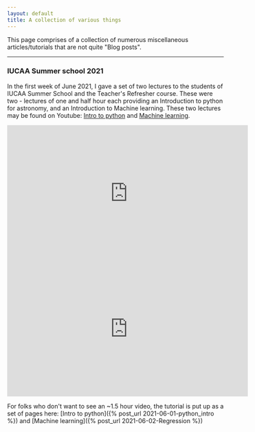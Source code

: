 ```yaml
---
layout: default
title: A collection of various things
---
```


This page comprises of a collection of numerous miscellaneous articles/tutorials that are not quite "Blog posts". 

* * *

### IUCAA Summer school 2021

In the first week of June 2021, I gave a set of two lectures to the students of IUCAA Summer School and the Teacher's Refresher course. These were two - lectures of one and half hour each providing an Introduction to python for astronomy, and an Introduction to Machine learning. These two lectures may be found on Youtube: [Intro to python](https://www.youtube.com/watch?v=lBQMu6qb60U&t=4174s) and [Machine learning](https://www.youtube.com/watch?v=ELztHo6qtjw). 

<iframe width="560" height="315" src="https://www.youtube.com/embed/lBQMu6qb60U" title="YouTube video player" frameborder="0" allow="accelerometer; autoplay; clipboard-write; encrypted-media; gyroscope; picture-in-picture" allowfullscreen></iframe>

<iframe width="560" height="315" src="https://www.youtube.com/embed/ELztHo6qtjw" title="YouTube video player" frameborder="0" allow="accelerometer; autoplay; clipboard-write; encrypted-media; gyroscope; picture-in-picture" allowfullscreen></iframe>

For folks who don't want to see an ~1.5 hour video, the tutorial is put up as a set of pages here: [Intro to python]({% post_url 2021-06-01-python_intro %}) and [Machine learning]({% post_url 2021-06-02-Regression %})

 